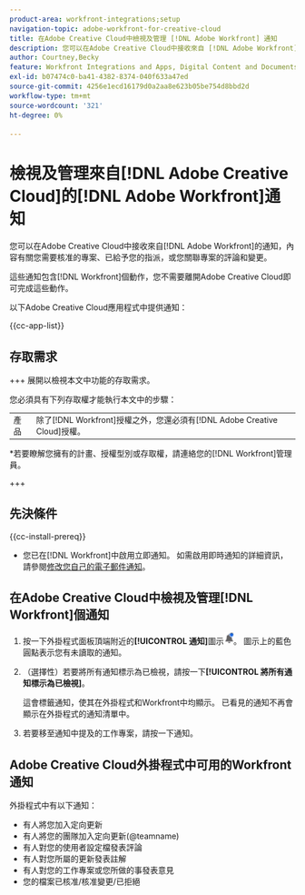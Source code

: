 ```yaml
---
product-area: workfront-integrations;setup
navigation-topic: adobe-workfront-for-creative-cloud
title: 在Adobe Creative Cloud中檢視及管理 [!DNL Adobe Workfront] 通知
description: 您可以在Adobe Creative Cloud中接收來自 [!DNL Adobe Workfront] 的通知，內容有關您需要核准的專案、已給予您的指派，或您關聯專案的評論和變更。
author: Courtney,Becky
feature: Workfront Integrations and Apps, Digital Content and Documents
exl-id: b07474c0-ba41-4382-8374-040f633a47ed
source-git-commit: 4256e1ecd16179d0a2aa8e623b05be754d8bbd2d
workflow-type: tm+mt
source-wordcount: '321'
ht-degree: 0%

---
```


# 檢視及管理來自[!DNL Adobe Creative Cloud]的[!DNL Adobe Workfront]通知

您可以在Adobe Creative Cloud中接收來自[!DNL Adobe Workfront]的通知，內容有關您需要核准的專案、已給予您的指派，或您關聯專案的評論和變更。

這些通知包含[!DNL Workfront]個動作，您不需要離開Adobe Creative Cloud即可完成這些動作。

以下Adobe Creative Cloud應用程式中提供通知：

{{cc-app-list}}

## 存取需求

+++ 展開以檢視本文中功能的存取需求。

您必須具有下列存取權才能執行本文中的步驟：

<table style="table-layout:auto"> 
 <col> 
 </col> 
 <col> 
 </col> 
 <tbody> 
  <tr> 
   <!--<td role="rowheader">[!DNL Adobe Workfront] plan*</td> 
   <td> <p>[!UICONTROL Pro] or higher</p> </td> 
  </tr> 
  <tr data-mc-conditions=""> 
   <td role="rowheader">[!DNL Adobe Workfront] license*</td> 
   <td> <p>[!UICONTROL Work] or [!UICONTROL Plan]</p> </td> 
  </tr> -->
  <tr> 
   <td role="rowheader">產品</td> 
   <td>除了[!DNL Workfront]授權之外，您還必須有[!DNL Adobe Creative Cloud]授權。</td> 
  </tr> 
 </tbody> 
</table>

&#42;若要瞭解您擁有的計畫、授權型別或存取權，請連絡您的[!DNL Workfront]管理員。

+++

## 先決條件

{{cc-install-prereq}}

* 您已在[!DNL Workfront]中啟用立即通知。 如需啟用即時通知的詳細資訊，請參閱[修改您自己的電子郵件通知](/help/quicksilver/workfront-basics/using-notifications/activate-or-deactivate-your-own-event-notifications.md)。

## 在Adobe Creative Cloud中檢視及管理[!DNL Workfront]個通知

1. 按一下外掛程式面板頂端附近的&#x200B;**[!UICONTROL 通知]**&#x200B;圖示![通知圖示](assets/cc-plugin-notifications-icon.png)。 圖示上的藍色圓點表示您有未讀取的通知。
1. （選擇性）若要將所有通知標示為已檢視，請按一下&#x200B;**[!UICONTROL 將所有通知標示為已檢視]**。

   這會標籤通知，使其在外掛程式和Workfront中均顯示。 已看見的通知不再會顯示在外掛程式的通知清單中。

1. 若要移至通知中提及的工作專案，請按一下通知。

## Adobe Creative Cloud外掛程式中可用的Workfront通知

外掛程式中有以下通知：


* 有人將您加入定向更新
* 有人將您的團隊加入定向更新(@teamname)
* 有人對您的使用者設定檔發表評論
* 有人對您所屬的更新發表註解
* 有人對您的工作專案或您所做的事發表意見
* 您的檔案已核准/核准變更/已拒絕
